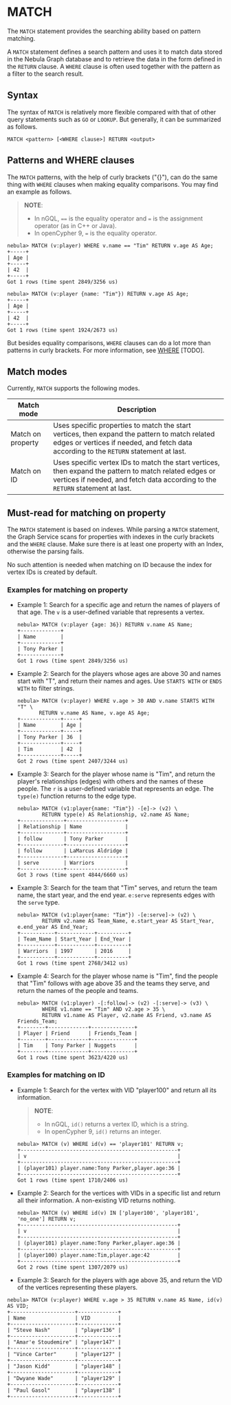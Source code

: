 # MATCH

The `MATCH` statement provides the searching ability based on pattern matching.

A `MATCH` statement defines a search pattern and uses it to match data stored in the Nebula Graph database and to retrieve the data in the form defined in the `RETURN` clause. A `WHERE` clause is often used together with the pattern as a filter to the search result.

## Syntax

The syntax of `MATCH` is relatively more flexible compared with that of other query statements such as `GO` or `LOOKUP`. But generally, it can be summarized as follows.

```nGQL
MATCH <pattern> [<WHERE clause>] RETURN <output>
```

## Patterns and WHERE clauses

The `MATCH` patterns, with the help of curly brackets ("{}"), can do the same thing with `WHERE` clauses when making equality comparisons. You may find an example as follows.

> **NOTE**:
>
> * In nGQL, `==` is the equality operator and `=` is the assignment operator (as in C++ or Java).
> * In openCypher 9, `=` is the equality operator.

```nGQL
nebula> MATCH (v:player) WHERE v.name == "Tim" RETURN v.age AS Age;
+-----+
| Age |
+-----+
| 42  |
+-----+
Got 1 rows (time spent 2849/3256 us)

nebula> MATCH (v:player {name: "Tim"}) RETURN v.age AS Age;
+-----+
| Age |
+-----+
| 42  |
+-----+
Got 1 rows (time spent 1924/2673 us)
```

But besides equality comparisons, `WHERE` clauses can do a lot more than patterns in curly brackets. For more information, see [WHERE](TODO) [TODO].

## Match modes

Currently, `MATCH` supports the following modes.

|Match mode|Description|
|-|-|
|Match on property|Uses specific properties to match the start vertices, then expand the pattern to match related edges or vertices if needed, and fetch data according to the `RETURN` statement at last.|
|Match on ID|Uses specific vertex IDs to match the start vertices, then expand the pattern to match related edges or vertices if needed, and fetch data according to the `RETURN` statement at last.|

## Must-read for matching on property

The `MATCH` statement is based on indexes. While parsing a `MATCH` statement, the Graph Service scans for properties with indexes in the curly brackets and the `WHERE` clause. Make sure there is at least one property with an Index, otherwise the parsing fails.

No such attention is needed when matching on ID because the index for vertex IDs is created by default.

### Examples for matching on property

* Example 1: Search for a specific age and return the names of players of that age. The `v` is a user-defined variable that represents a vertex.

    ```nGQL
    nebula> MATCH (v:player {age: 36}) RETURN v.name AS Name;
    +-------------+
    | Name        |
    +-------------+
    | Tony Parker |
    +-------------+
    Got 1 rows (time spent 2849/3256 us)
    ```

* Example 2: Search for the players whose ages are above 30 and names start with "T", and return their names and ages. Use `STARTS WITH` or `ENDS WITH` to filter strings.

    ```nGQL
    nebula> MATCH (v:player) WHERE v.age > 30 AND v.name STARTS WITH "T" \
           RETURN v.name AS Name, v.age AS Age;
    +-------------+-----+
    | Name        | Age |
    +-------------+-----+
    | Tony Parker | 36  |
    +-------------+-----+
    | Tim         | 42  |
    +-------------+-----+
    Got 2 rows (time spent 2407/3244 us)
    ```

* Example 3: Search for the player whose name is "Tim", and return the player's relationships (edges) with others and the names of these people. The `r` is a user-defined variable that represents an edge. The `type(e)` function returns to the edge type.

    ```nGQL
    nebula> MATCH (v1:player{name: "Tim"}) -[e]-> (v2) \
            RETURN type(e) AS Relationship, v2.name AS Name;
    +--------------+-------------------+
    | Relationship | Name              |
    +--------------+-------------------+
    | follow       | Tony Parker       |
    +--------------+-------------------+
    | follow       | LaMarcus Aldridge |
    +--------------+-------------------+
    | serve        | Warriors          |
    +--------------+-------------------+
    Got 3 rows (time spent 4844/6660 us)
    ```

* Example 3: Search for the team that "Tim" serves, and return the team name, the start year, and the end year. `e:serve` represents edges with the `serve` type.

    ```nGQL
    nebula> MATCH (v1:player{name: "Tim"}) -[e:serve]-> (v2) \
            RETURN v2.name AS Team_Name, e.start_year AS Start_Year, e.end_year AS End_Year;
    +-----------+------------+----------+
    | Team_Name | Start_Year | End_Year |
    +-----------+------------+----------+
    | Warriors  | 1997       | 2016     |
    +-----------+------------+----------+
    Got 1 rows (time spent 2768/3412 us)
    ```

* Example 4: Search for the player whose name is "Tim", find the people that "Tim" follows with age above 35 and the teams they serve, and return the names of the people and teams.

    ```nGQL
    nebula> MATCH (v1:player) -[:follow]-> (v2) -[:serve]-> (v3) \
            WHERE v1.name == "Tim" AND v2.age > 35 \
            RETURN v1.name AS Player, v2.name AS Friend, v3.name AS Friends_Team;
    +--------+-------------+--------------+
    | Player | Friend      | Friends_Team |
    +--------+-------------+--------------+
    | Tim    | Tony Parker | Nuggets      |
    +--------+-------------+--------------+
    Got 1 rows (time spent 3623/4220 us)
    ```

### Examples for matching on ID

* Example 1: Search for the vertex with VID "player100" and return all its information.

    > **NOTE**:
    >
    > * In nGQL, `id()` returns a vertex ID, which is a string.
    > * In openCypher 9, `id()` returns an integer.
    
    ```nGQL
    nebula> MATCH (v) WHERE id(v) == 'player101' RETURN v;
    +---------------------------------------------------+
    | v                                                 |
    +---------------------------------------------------+
    | (player101) player.name:Tony Parker,player.age:36 |
    +---------------------------------------------------+
    Got 1 rows (time spent 1710/2406 us)
    ```

* Example 2: Search for the vertices with VIDs in a specific list and return all their information. A non-existing VID returns nothing.

    ```nGQL
    nebula> MATCH (v) WHERE id(v) IN ['player100', 'player101', 'no_one'] RETURN v;
    +---------------------------------------------------+
    | v                                                 |
    +---------------------------------------------------+
    | (player101) player.name:Tony Parker,player.age:36 |
    +---------------------------------------------------+
    | (player100) player.name:Tim,player.age:42         |
    +---------------------------------------------------+
    Got 2 rows (time spent 1307/2079 us)
    ```

* Example 3: Search for the players with age above 35, and return the VID of the vertices representing these players.

```nGQL
nebula> MATCH (v:player) WHERE v.age > 35 RETURN v.name AS Name, id(v) AS VID;
+---------------------+-------------+
| Name                | VID         |
+---------------------+-------------+
| "Steve Nash"        | "player136" |
+---------------------+-------------+
| "Amar'e Stoudemire" | "player147" |
+---------------------+-------------+
| "Vince Carter"      | "player127" |
+---------------------+-------------+
| "Jason Kidd"        | "player148" |
+---------------------+-------------+
| "Dwyane Wade"       | "player129" |
+---------------------+-------------+
| "Paul Gasol"        | "player138" |
+---------------------+-------------+
```
